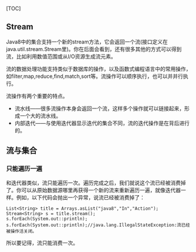 [TOC] 
## Stream
Java8中的集合支持一个新的stream方法，它会返回一个流(接口定义在java.util.stream.Stream里)。你在后面会看到，还有很多其他的方式可以得到流，比如利用数值范围或从I/O资源生成流元素。

流的数据处理功能支持类似于数据库的操作，以及函数式编程语言中的常用操作，如filter,map,reduce,find,match,sort等。流操作可以顺序执行，也可以并并行执行。

流操作有两个重要的特点。

- 流水线——很多流操作本身会返回一个流，这样多个操作就可以链接起来，形成一个大的流水线。
- 内部迭代——与使用迭代器显示迭代的集合不同，流的迭代操作是在背后进行的。
## 流与集合
### 只能遍历一遍
和迭代器类似，流只能遍历一次。遍历完成之后，我们就说这个流已经被消费掉了。你可以从原始数据源哪里再获得一个新的流来重新遍历一遍，就像迭代器一样。例如，以下代码会抛出一个异常，说流已经被消费掉了：

```
List<String> title = Arrays.asList("java8","In","Action");
Stream<String> s = title.stream();
s.forEach(System.out::println);
s.forEach(System.out::println);//java.lang.IllegalStateException:流已经被操作活关闭。
```
所以要记得，流只能消费一次。
